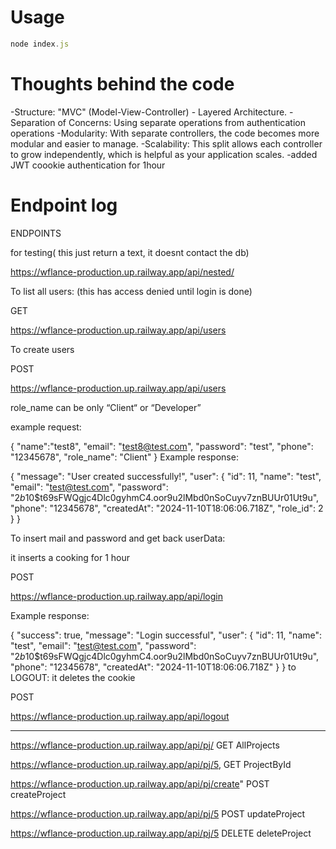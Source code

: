# Usage

```javascript
node index.js
```

# Thoughts behind the code

-Structure: "MVC" (Model-View-Controller) - Layered Architecture.
-Separation of Concerns: Using separate operations from authentication operations
-Modularity: With separate controllers, the code becomes more modular and easier to manage.
-Scalability: This split allows each controller to grow independently, which is helpful as your application scales.
-added JWT coookie authentication for 1hour

# Endpoint log

ENDPOINTS

for testing( this just return a text, it doesnt contact the db)

https://wflance-production.up.railway.app/api/nested/

To list all users: (this has access denied until login is done)

GET

https://wflance-production.up.railway.app/api/users

To create users

POST

https://wflance-production.up.railway.app/api/users

role_name can be only “Client“ or “Developer”

example request:

{
"name":"test8",
"email": "test8@test.com",
"password": "test",
"phone": "12345678",
"role_name": "Client"
}
Example response:

{
"message": "User created successfully!",
"user": {
"id": 11,
"name": "test",
"email": "test@test.com",
"password": "$2b$10$t69sFWQgjc4Dlc0gyhmC4.oor9u2lMbd0nSoCuyv7znBUUr01Ut9u",
"phone": "12345678",
"createdAt": "2024-11-10T18:06:06.718Z",
"role_id": 2
}
}

To insert mail and password and get back userData:

it inserts a cooking for 1 hour

POST

https://wflance-production.up.railway.app/api/login

Example response:

{
"success": true,
"message": "Login successful",
"user": {
"id": 11,
"name": "test",
"email": "test@test.com",
"password": "$2b$10$t69sFWQgjc4Dlc0gyhmC4.oor9u2lMbd0nSoCuyv7znBUUr01Ut9u",
"phone": "12345678",
"createdAt": "2024-11-10T18:06:06.718Z"
}
}
to LOGOUT:
it deletes the cookie

POST

https://wflance-production.up.railway.app/api/logout

---

https://wflance-production.up.railway.app/api/pj/ GET AllProjects

https://wflance-production.up.railway.app/api/pj/5, GET ProjectById

https://wflance-production.up.railway.app/api/pj/create" POST createProject

https://wflance-production.up.railway.app/api/pj/5 POST updateProject

https://wflance-production.up.railway.app/api/pj/5 DELETE deleteProject
